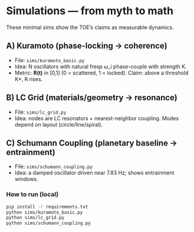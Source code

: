 # Simulations — from myth to math

These minimal sims show the TOE’s claims as measurable dynamics.

## A) Kuramoto (phase-locking → coherence)
- File: `sims/kuramoto_basic.py`
- Idea: N oscillators with natural freqs ω_i phase-couple with strength K.
- Metric: **R(t)** in [0,1] (0 = scattered, 1 = locked). Claim: above a threshold K*, R rises.

## B) LC Grid (materials/geometry → resonance)
- File: `sims/lc_grid.py`
- Idea: nodes are LC resonators + nearest-neighbor coupling. Modes depend on layout (circle/line/spiral).

## C) Schumann Coupling (planetary baseline → entrainment)
- File: `sims/schumann_coupling.py`
- Idea: a damped oscillator driven near 7.83 Hz; shows entrainment windows.

### How to run (local)
```bash
pip install -r requirements.txt
python sims/kuramoto_basic.py
python sims/lc_grid.py
python sims/schumann_coupling.py
